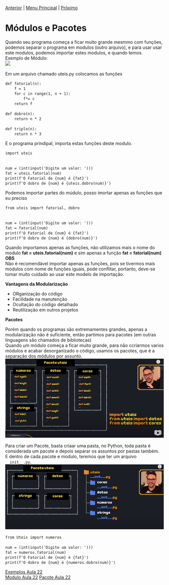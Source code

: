 [Anterior](Aula21.md) | [Menu Principal](/README.md/) | [Próximo](Aula23.md)  

# Módulos e Pacotes  

Quando seu programa começa a ficar muito grande mesmmo com funções, podemos separar o programa em modulos (outro arquivo), e para usar usar este modulos, podemos importar estes modulos, e quando temos.  
Exemplo de Módulo:  
![](/Imagens/aula21-img01)  

Em um arquivo chamado uteis.py colocamos as funções  
```
def fatorial(n):
    f = 1
    for c in range(1, n + 1):
        f*= c
    return f

def dobro(n):
    return n * 2

def triplo(n):
    return n * 3
```  
E o programa prindipal, importa estas funções deste modulo.  
```
import uteis


num = (int(input('Digite um valor: ')))
fat = uteis.fatorial(num)
print(f'O Fatorial de {num} é {fat}')
print(f'O dobro de {num} é {uteis.dobro(num)}')
```  
Podemos importar partes do múdulo, posso imortar apenas as funções que eu preciso  
```
from uteis import fatorial, dobro


num = (int(input('Digite um valor: ')))
fat = fatorial(num)
print(f'O Fatorial de {num} é {fat}')
print(f'O dobro de {num} é {dobro(num)}')
```
Quando importamos apenas as funções, não utilizamos mais o nome do modulo **fat = uteis.fatorial(num)** e sim apenas a função **fat = fatorial(num)**  
**OBS**  
    Não é recomendável importar apenas as funções, pois se tivermos mais modulos com nome de funções iguais, pode conflitar, portanto, deve-se tomar muito cuidado ao usar este modelo de importação.  

**Vantagens da Modularização**  
- ORganização do código  
- Facilidade na manutenção  
- Ocultação do código detalhado  
- Reutilização em outros projetos  

**Pacotes**  

Porém quando os programas são extremamentes grandes, apenas a modularização não é suficiente, então partimos para pacotes (em outras linguagens são chamados de bibliotecas)  
Quando um módulo começa a ficar muito grande, para não ccriarmos varios módulos e acabar desorganizado o código, usamos os pacotes, que é a separação dos módulos por assunto.  
![](/Imagens/aula22-img02.png)  

Para criar um Pacote, basta criaar uma pasta, no Python, toda pasta é considerada um pacote e depois separar os assuntos por pastas também.  
E dentro de cada pacote e modulo, teremos que ter um arquivo ```__init__.py```.  
![](/Imagens/aula22-img03.png)  

```
from Uteis import numeros

num = (int(input('Digite um valor: ')))
fat = numeros.fatorial(num)
print(f'O Fatorial de {num} é {fat}')
print(f'O dobro de {num} é {numeros.dobro(num)}')
```



[Exemplos Aula 22](Aula22.py)  
[Modulo Aula 22](uteis.py)
[Pacote Aula 22](/AulasGuanabara/Uteis/__init__.py)
